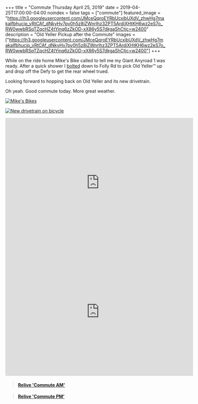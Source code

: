 +++
title =  "Commute Thursday April 25, 2019"
date = 2019-04-25T17:00:00-04:00
noindex = false
tags = ["commute"]
featured_image = "https://lh3.googleusercontent.com/JMceQqroEYRbUcxibUXdV_zhwHg7makaIfbhucip_vRtCAf_dNkyHv7pv0h5z8iZWnrlhz3ZPT5ArdiXHtKH6wz2eS7o_RW0wwbRSqTZqcHZ4tYinq6zZkOD-xX86y5S7dkgaShCtjc=w2400"
description = "Old Yeller Pickup after the Commute"
images = ["https://lh3.googleusercontent.com/JMceQqroEYRbUcxibUXdV_zhwHg7makaIfbhucip_vRtCAf_dNkyHv7pv0h5z8iZWnrlhz3ZPT5ArdiXHtKH6wz2eS7o_RW0wwbRSqTZqcHZ4tYinq6zZkOD-xX86y5S7dkgaShCtjc=w2400"]
+++

While on the ride home Mike's Bike called to tell me my Giant Anyroad 1 was ready. After a quick shower I [bolted](https://photos.app.goo.gl/YSTVVeUPFR73RFv43) down to Folly Rd to pick Old Yeller™ up and drop off the Defy to get the rear wheel trued.

Looking forward to hopping back on Old Yeller and its new drivetrain.

Oh yeah. Good commute today. More great weather.


[![Mike's Bikes](https://lh3.googleusercontent.com/McFIOjTqJ015LHqTRstUBcbLFra_V472n0udWT5cuI0rBIG_dAUQq6D564aYGsos3cTsZ51yzSzIwCY404qdgOviZVjXAIG8S45SO4Q_YqN13yPT20nTsPnX0-QtqXlqJeIfowTuX_M=w2400)](https://lh3.googleusercontent.com/McFIOjTqJ015LHqTRstUBcbLFra_V472n0udWT5cuI0rBIG_dAUQq6D564aYGsos3cTsZ51yzSzIwCY404qdgOviZVjXAIG8S45SO4Q_YqN13yPT20nTsPnX0-QtqXlqJeIfowTuX_M=w2400)

[![New drivetrain on bicycle](https://lh3.googleusercontent.com/YtsA2zolX6-G_4jdaL-Fsl81ZduncQg2crMnuuwcx12mVWVFpU0Pqz4wYgHjMwk2h9rY_E5eliV74wHCj-jDLOjqrlcpuLtsI-2sSA6B4cmFMf1RB1nXQ4_MnOECSnqNtwUCl-rdEUY=w2400)](https://lh3.googleusercontent.com/YtsA2zolX6-G_4jdaL-Fsl81ZduncQg2crMnuuwcx12mVWVFpU0Pqz4wYgHjMwk2h9rY_E5eliV74wHCj-jDLOjqrlcpuLtsI-2sSA6B4cmFMf1RB1nXQ4_MnOECSnqNtwUCl-rdEUY=w2400)


<iframe height='405' width='590' frameborder='0' allowtransparency='true' scrolling='no' src='https://www.strava.com/activities/2317438548/embed/618db1a79b185cead960c314b9d052eeabd7c25c'></iframe>

<iframe height='405' width='590' frameborder='0' allowtransparency='true' scrolling='no' src='https://www.strava.com/activities/2319041534/embed/0fd61b217367c0798bc40c7ce556e0a67ef72e4c'></iframe>

<blockquote class="embedly-card" data-card-controls="0" data-card-key="f1631a41cb254ca5b035dc5747a5bd75"><h4><a href="https://www.relive.cc/view/2317438548?r=embed-site">Relive 'Commute AM'</a></h4></blockquote>
        <script async src="https://cdn.embedly.com/widgets/platform.js" charset="UTF-8"></script>

<blockquote class="embedly-card" data-card-controls="0" data-card-key="f1631a41cb254ca5b035dc5747a5bd75"><h4><a href="https://www.relive.cc/view/2319041534?r=embed-site">Relive 'Commute PM'</a></h4></blockquote>
        <script async src="https://cdn.embedly.com/widgets/platform.js" charset="UTF-8"></script>
